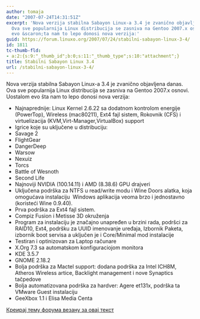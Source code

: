 ```yaml
---
author: tomaja
date: "2007-07-24T14:31:51Z"
excerpt: 'Nova verzija stabilna Sabayon Linux-a 3.4 je zvanično objavljena danas.
  Ova sve popularnija Linux distribucija se zasniva na Gentoo 2007.x osnovi. Uostalom
  evo &scaron;ta nam to lepo donosi nova verzija:'
guid: https://forum.linuxo.org/2007/07/24/stabilni-sabayon-linux-3-4/
id: 1811
tc-thumb-fld:
- a:2:{s:9:"_thumb_id";b:0;s:11:"_thumb_type";s:10:"attachment";}
title: Stabilni Sabayon Linux 3.4
url: /stabilni-sabayon-linux-3-4/
---
```

Nova verzija stabilna Sabayon Linux-a 3.4 je zvanično objavljena danas. Ova sve popularnija Linux distribucija se zasniva na Gentoo 2007.x osnovi. Uostalom evo &scaron;ta nam to lepo donosi nova verzija:<!--break-->

  * Najnaprednije: Linux Kernel 2.6.22 sa dodatnom kontrolom energije (PowerTop), Wireless (mac80211), Ext4 fajl sistem, Rokovnik (CFS) i virtuelizacija (KVM,Virt-Manager,VirtualBox) support 
  * Igrice koje su uključene u distribuciju: 
  * Savage 2 
  * FlightGear 
  * DangerDeep 
  * Warsow 
  * Nexuiz 
  * Torcs 
  * Battle of Wesnoth 
  * Second Life 
  * Najnoviji NVIDIA (100.14.11) i AMD (8.38.6) GPU drajveri 
  * Uključena podr&scaron;ka za NTFS u read/write modu i Wine Doors alatka, koja omogućava instalaciju&nbsp; Windows aplikacija veoma brzo i jednostavno (koristeći Wine 0.9.40). 
  * Prva podr&scaron;ka za Ext4 fajl sistem. 
  * Compiz Fusion i Metisse 3D okruženja 
  * Program za instalaciju je značajno unapređen u brzini rada, podr&scaron;ci za RAID10, Ext4, podr&scaron;ku za UUID imenovanje uređaja, Izbornik Paketa, izbornik boot servisa a uključen je i Core/Minimal mod instalacije
  * Testiran i optinizovan za Laptop računare 
  * X.Org 7.3 sa automatskom konfiguraciojom monitora 
  * KDE 3.5.7 
  * GNOME 2.18.2 &nbsp;&nbsp; 
  * Bolja podr&scaron;ka za Mactel support: dodana podr&scaron;ka za Intel ICH8M, Atheros Wireless artice, Backlight management i nove Synaptics tačpedove 
  * Bolja automatizovana podr&scaron;ka za hardver: Agere et131x, podr&scaron;ka ta VMware Guest instalaciju 
  * GeeXbox 1.1 i Elisa Media Centa

[Креирај тему форума везану за овај текст](https://linuxo.org/nova-tema-na-forumu/?se_pid=1811)